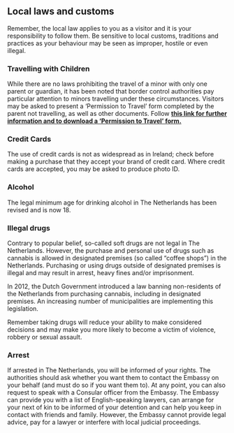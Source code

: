 ## Local laws and customs

Remember, the local law applies to you as a visitor and it is your responsibility to follow them. Be sensitive to local customs, traditions and practices as your behaviour may be seen as improper, hostile or even illegal.

### **Travelling with Children**

While there are no laws prohibiting the travel of a minor with only one parent or guardian, it has been noted that border control authorities pay particular attention to minors travelling under these circumstances. Visitors may be asked to present a ‘Permission to Travel’ form completed by the parent not travelling, as well as other documents. Follow [**this link for further information and to download a ‘Permission to Travel’ form.**](https://english.marechaussee.nl/topics/travelling-with-children)

### **Credit Cards**

The use of credit cards is not as widespread as in Ireland; check before making a purchase that they accept your brand of credit card. Where credit cards are accepted, you may be asked to produce photo ID.

### **Alcohol**

The legal minimum age for drinking alcohol in The Netherlands has been revised and is now 18.

### **Illegal drugs**

Contrary to popular belief, so-called soft drugs are not legal in The Netherlands. However, the purchase and personal use of drugs such as cannabis is allowed in designated premises (so called “coffee shops”) in the Netherlands. Purchasing or using drugs outside of designated premises is illegal and may result in arrest, heavy fines and/or imprisonment.

In 2012, the Dutch Government introduced a law banning non-residents of the Netherlands from purchasing cannabis, including in designated premises. An increasing number of municipalities are implementing this legislation.

Remember taking drugs will reduce your ability to make considered decisions and may make you more likely to become a victim of violence, robbery or sexual assault.

### **Arrest**

If arrested in The Netherlands, you will be informed of your rights. The authorities should ask whether you want them to contact the Embassy on your behalf (and must do so if you want them to). At any point, you can also request to speak with a Consular officer from the Embassy. The Embassy can provide you with a list of English-speaking lawyers, can arrange for your next of kin to be informed of your detention and can help you keep in contact with friends and family. However, the Embassy cannot provide legal advice, pay for a lawyer or interfere with local judicial proceedings.